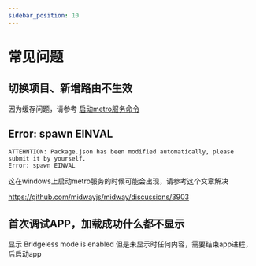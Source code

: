 ```yaml
---
sidebar_position: 10
---
```


# 常见问题

## 切换项目、新增路由不生效

因为缓存问题，请参考 [启动metro服务命令](http://localhost:3000/docs/course/rn/exec#%E5%90%AF%E5%8A%A8metro)

## Error: spawn EINVAL

```
ATTEHNTION: Package.json has been modified automatically, please submit it by yourself.
Error: spawn EINVAL
```

这在windows上启动metro服务的时候可能会出现，请参考这个文章解决

https://github.com/midwayjs/midway/discussions/3903

## 首次调试APP，加载成功什么都不显示

显示 Bridgeless mode is enabled 但是未显示时任何内容，需要结束app进程，后启动app
